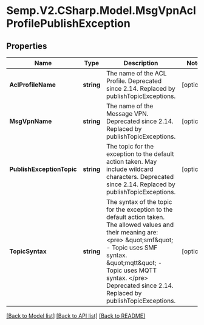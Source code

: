 # Semp.V2.CSharp.Model.MsgVpnAclProfilePublishException
## Properties

Name | Type | Description | Notes
------------ | ------------- | ------------- | -------------
**AclProfileName** | **string** | The name of the ACL Profile. Deprecated since 2.14. Replaced by publishTopicExceptions. | [optional] 
**MsgVpnName** | **string** | The name of the Message VPN. Deprecated since 2.14. Replaced by publishTopicExceptions. | [optional] 
**PublishExceptionTopic** | **string** | The topic for the exception to the default action taken. May include wildcard characters. Deprecated since 2.14. Replaced by publishTopicExceptions. | [optional] 
**TopicSyntax** | **string** | The syntax of the topic for the exception to the default action taken. The allowed values and their meaning are:  &lt;pre&gt; \&quot;smf\&quot; - Topic uses SMF syntax. \&quot;mqtt\&quot; - Topic uses MQTT syntax. &lt;/pre&gt;  Deprecated since 2.14. Replaced by publishTopicExceptions. | [optional] 

[[Back to Model list]](../README.md#documentation-for-models) [[Back to API list]](../README.md#documentation-for-api-endpoints) [[Back to README]](../README.md)

